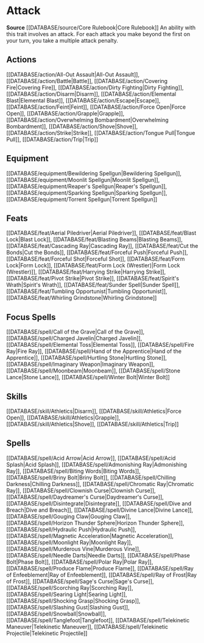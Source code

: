 ﻿---
id: '15'
name: Attack
rarity: Common
rus_type_level: null
source: '[[DATABASE/source/Core Rulebook|Core Rulebook]]'
trait:
- Attack
type: Trait

---
# Attack

**Source** [[DATABASE/source/Core Rulebook|Core Rulebook]] 
An ability with this trait involves an attack. For each attack you make beyond the first on your turn, you take a multiple attack penalty.

## Actions

[[DATABASE/action/All-Out Assault|All-Out Assault]], [[DATABASE/action/Battle|Battle]], [[DATABASE/action/Covering Fire|Covering Fire]], [[DATABASE/action/Dirty Fighting|Dirty Fighting]], [[DATABASE/action/Disarm|Disarm]], [[DATABASE/action/Elemental Blast|Elemental Blast]], [[DATABASE/action/Escape|Escape]], [[DATABASE/action/Feint|Feint]], [[DATABASE/action/Force Open|Force Open]], [[DATABASE/action/Grapple|Grapple]], [[DATABASE/action/Overwhelming Bombardment|Overwhelming Bombardment]], [[DATABASE/action/Shove|Shove]], [[DATABASE/action/Strike|Strike]], [[DATABASE/action/Tongue Pull|Tongue Pull]], [[DATABASE/action/Trip|Trip]]

## Equipment

[[DATABASE/equipment/Bewildering Spellgun|Bewildering Spellgun]], [[DATABASE/equipment/Moonlit Spellgun|Moonlit Spellgun]], [[DATABASE/equipment/Reaper's Spellgun|Reaper's Spellgun]], [[DATABASE/equipment/Sparking Spellgun|Sparking Spellgun]], [[DATABASE/equipment/Torrent Spellgun|Torrent Spellgun]]

## Feats

[[DATABASE/feat/Aerial Piledriver|Aerial Piledriver]], [[DATABASE/feat/Blast Lock|Blast Lock]], [[DATABASE/feat/Blasting Beams|Blasting Beams]], [[DATABASE/feat/Cascading Ray|Cascading Ray]], [[DATABASE/feat/Cut the Bonds|Cut the Bonds]], [[DATABASE/feat/Forceful Push|Forceful Push]], [[DATABASE/feat/Forceful Shot|Forceful Shot]], [[DATABASE/feat/Form Lock|Form Lock]], [[DATABASE/feat/Form Lock (Wrestler)|Form Lock (Wrestler)]], [[DATABASE/feat/Harrying Strike|Harrying Strike]], [[DATABASE/feat/Pivot Strike|Pivot Strike]], [[DATABASE/feat/Spirit's Wrath|Spirit's Wrath]], [[DATABASE/feat/Sunder Spell|Sunder Spell]], [[DATABASE/feat/Tumbling Opportunist|Tumbling Opportunist]], [[DATABASE/feat/Whirling Grindstone|Whirling Grindstone]]

## Focus Spells

[[DATABASE/spell/Call of the Grave|Call of the Grave]], [[DATABASE/spell/Charged Javelin|Charged Javelin]], [[DATABASE/spell/Elemental Toss|Elemental Toss]], [[DATABASE/spell/Fire Ray|Fire Ray]], [[DATABASE/spell/Hand of the Apprentice|Hand of the Apprentice]], [[DATABASE/spell/Hurtling Stone|Hurtling Stone]], [[DATABASE/spell/Imaginary Weapon|Imaginary Weapon]], [[DATABASE/spell/Moonbeam|Moonbeam]], [[DATABASE/spell/Stone Lance|Stone Lance]], [[DATABASE/spell/Winter Bolt|Winter Bolt]]

## Skills

[[DATABASE/skill/Athletics|Disarm]], [[DATABASE/skill/Athletics|Force Open]], [[DATABASE/skill/Athletics|Grapple]], [[DATABASE/skill/Athletics|Shove]], [[DATABASE/skill/Athletics|Trip]]

## Spells

[[DATABASE/spell/Acid Arrow|Acid Arrow]], [[DATABASE/spell/Acid Splash|Acid Splash]], [[DATABASE/spell/Admonishing Ray|Admonishing Ray]], [[DATABASE/spell/Biting Words|Biting Words]], [[DATABASE/spell/Briny Bolt|Briny Bolt]], [[DATABASE/spell/Chilling Darkness|Chilling Darkness]], [[DATABASE/spell/Chromatic Ray|Chromatic Ray]], [[DATABASE/spell/Clownish Curse|Clownish Curse]], [[DATABASE/spell/Daydreamer's Curse|Daydreamer's Curse]], [[DATABASE/spell/Disintegrate|Disintegrate]], [[DATABASE/spell/Dive and Breach|Dive and Breach]], [[DATABASE/spell/Divine Lance|Divine Lance]], [[DATABASE/spell/Gouging Claw|Gouging Claw]], [[DATABASE/spell/Horizon Thunder Sphere|Horizon Thunder Sphere]], [[DATABASE/spell/Hydraulic Push|Hydraulic Push]], [[DATABASE/spell/Magnetic Acceleration|Magnetic Acceleration]], [[DATABASE/spell/Moonlight Ray|Moonlight Ray]], [[DATABASE/spell/Murderous Vine|Murderous Vine]], [[DATABASE/spell/Needle Darts|Needle Darts]], [[DATABASE/spell/Phase Bolt|Phase Bolt]], [[DATABASE/spell/Polar Ray|Polar Ray]], [[DATABASE/spell/Produce Flame|Produce Flame]], [[DATABASE/spell/Ray of Enfeeblement|Ray of Enfeeblement]], [[DATABASE/spell/Ray of Frost|Ray of Frost]], [[DATABASE/spell/Sage's Curse|Sage's Curse]], [[DATABASE/spell/Scorching Ray|Scorching Ray]], [[DATABASE/spell/Searing Light|Searing Light]], [[DATABASE/spell/Shocking Grasp|Shocking Grasp]], [[DATABASE/spell/Slashing Gust|Slashing Gust]], [[DATABASE/spell/Snowball|Snowball]], [[DATABASE/spell/Tanglefoot|Tanglefoot]], [[DATABASE/spell/Telekinetic Maneuver|Telekinetic Maneuver]], [[DATABASE/spell/Telekinetic Projectile|Telekinetic Projectile]]